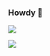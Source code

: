 ### Howdy 👋

<a href="https://www.linkedin.com/in/cbernini/"><img src="https://img.shields.io/badge/LinkedIn-0077B5?style=for-the-badge&logo=linkedin&logoColor=white" /></a>



<img src="https://img.shields.io/badge/Go-00ADD8?style=for-the-badge&logo=go&logoColor=white"/>

